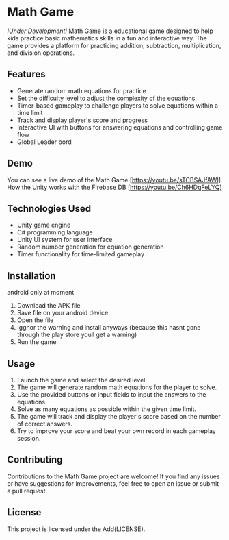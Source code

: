 # Math Game
*!Under Development!*
Math Game is a educational game designed to help kids practice basic mathematics skills in a fun and interactive way. The game provides a platform for practicing addition, subtraction, multiplication, and division operations.

## Features

- Generate random math equations for practice
- Set the difficulty level to adjust the complexity of the equations
- Timer-based gameplay to challenge players to solve equations within a time limit
- Track and display player's score and progress
- Interactive UI with buttons for answering equations and controlling game flow
- Global Leader bord

## Demo

You can see a live demo of the Math Game [https://youtu.be/sTCBSAJfAWI].
How the Unity works with the Firebase DB [https://youtu.be/Ch6HDqFeLYQ]

## Technologies Used

- Unity game engine
- C# programming language
- Unity UI system for user interface
- Random number generation for equation generation
- Timer functionality for time-limited gameplay

## Installation

android only at moment

1. Download the APK file
2. Save file on your android device
3. Open the file 
4. Iggnor the warning and install anyways (because this hasnt gone through the play store youll get a warning)
5. Run the game

## Usage

1. Launch the game and select the desired level.
2. The game will generate random math equations for the player to solve.
3. Use the provided buttons or input fields to input the answers to the equations.
4. Solve as many equations as possible within the given time limit.
5. The game will track and display the player's score based on the number of correct answers.
6. Try to improve your score and beat your own record in each gameplay session.

## Contributing

Contributions to the Math Game project are welcome! If you find any issues or have suggestions for improvements, feel free to open an issue or submit a pull request.

## License

This project is licensed under the Add(LICENSE).
